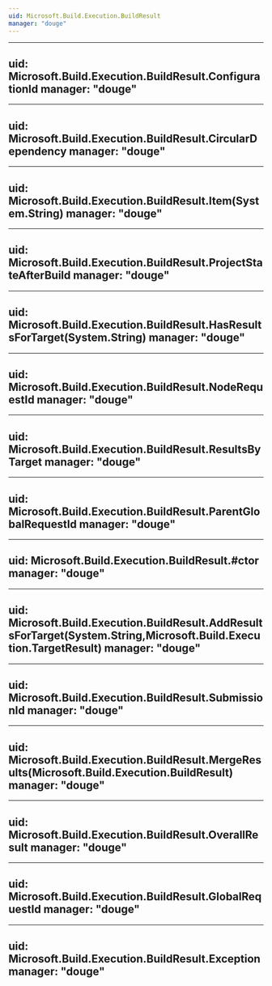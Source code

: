 ```yaml
---
uid: Microsoft.Build.Execution.BuildResult
manager: "douge"
---
```


---
uid: Microsoft.Build.Execution.BuildResult.ConfigurationId
manager: "douge"
---

---
uid: Microsoft.Build.Execution.BuildResult.CircularDependency
manager: "douge"
---

---
uid: Microsoft.Build.Execution.BuildResult.Item(System.String)
manager: "douge"
---

---
uid: Microsoft.Build.Execution.BuildResult.ProjectStateAfterBuild
manager: "douge"
---

---
uid: Microsoft.Build.Execution.BuildResult.HasResultsForTarget(System.String)
manager: "douge"
---

---
uid: Microsoft.Build.Execution.BuildResult.NodeRequestId
manager: "douge"
---

---
uid: Microsoft.Build.Execution.BuildResult.ResultsByTarget
manager: "douge"
---

---
uid: Microsoft.Build.Execution.BuildResult.ParentGlobalRequestId
manager: "douge"
---

---
uid: Microsoft.Build.Execution.BuildResult.#ctor
manager: "douge"
---

---
uid: Microsoft.Build.Execution.BuildResult.AddResultsForTarget(System.String,Microsoft.Build.Execution.TargetResult)
manager: "douge"
---

---
uid: Microsoft.Build.Execution.BuildResult.SubmissionId
manager: "douge"
---

---
uid: Microsoft.Build.Execution.BuildResult.MergeResults(Microsoft.Build.Execution.BuildResult)
manager: "douge"
---

---
uid: Microsoft.Build.Execution.BuildResult.OverallResult
manager: "douge"
---

---
uid: Microsoft.Build.Execution.BuildResult.GlobalRequestId
manager: "douge"
---

---
uid: Microsoft.Build.Execution.BuildResult.Exception
manager: "douge"
---
